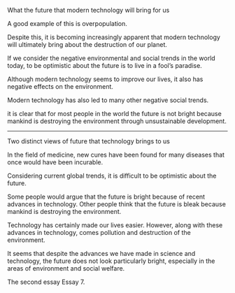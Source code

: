 What the future that modern technology will bring for us

 A good example of this is overpopulation.

Despite this, it is becoming increasingly apparent that modern technology will ultimately bring about the destruction of our planet.

If we consider the negative environmental and social trends in the world today, to be optimistic about the future is to live in a fool’s paradise.

Although modern technology seems to improve our lives, it also has negative effects on the environment.

Modern technology has also led to many other negative social trends.

it is clear that for most people in the world the future is not bright because mankind is destroying the environment through unsustainable development.

--------------------------------------------

Two distinct views of future that technology brings to us

In the field of medicine, new cures have been found for many diseases that once would have been incurable.

Considering current global trends, it is difficult to be optimistic about the future.

Some people would argue that the future is bright because of recent advances in technology. Other people think that the future is bleak because mankind is destroying the environment. 

Technology has certainly made our lives easier. 
However, along with these advances in technology, comes pollution and destruction of the environment.

It seems that despite the advances we have made in science and technology, the future does not look particularly bright, especially in the areas of environment and social welfare.

The second essay Essay 7.